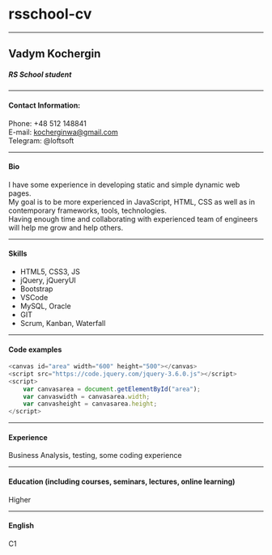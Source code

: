 # rsschool-cv
-----------------
## Vadym Kochergin

##### RS School student
-----
#### Contact Information:

Phone: +48 512 148841 <br>
E-mail: kocherginwa@gmail.com <br>
Telegram: @loftsoft

------------------
#### Bio
I have some experience in developing static and simple dynamic web pages. <br>
My goal is to be more experienced in JavaScript, HTML, CSS as well as in contemporary frameworks, tools, technologies. <br>
Having enough time and collaborating with experienced team of engineers will help me grow and help others.

-----------------
#### Skills 
* HTML5, CSS3, JS
* jQuery, jQueryUI
* Bootstrap
* VSCode
* MySQL, Oracle
* GIT
* Scrum, Kanban, Waterfall

----------------
#### Code examples

```javascript
<canvas id="area" width="600" height="500"></canvas>
<script src="https://code.jquery.com/jquery-3.6.0.js"></script>
<script>
    var canvasarea = document.getElementById("area");
    var canvaswidth = canvasarea.width;
    var canvasheight = canvasarea.height;
</script>
```

------------
#### Experience 
Business Analysis, testing, some coding experience

-----------
#### Education (including courses, seminars, lectures, online learning)
Higher

-------------
#### English
C1
